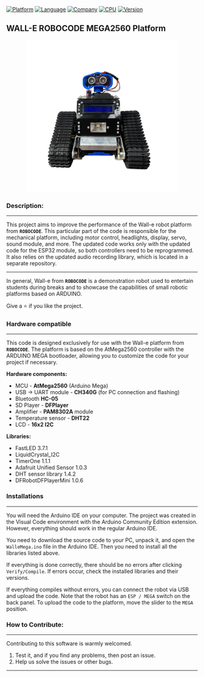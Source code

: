 [![Platform](https://img.shields.io/badge/Platform-ARDUINO-blue.svg)](https://www.arduino.cc)
[![Language](https://img.shields.io/badge/lang-C++-blue.svg)](https://www.microchip.com/en-us/tools-resources/develop/microchip-studio/gcc-compilers)
[![Company](https://img.shields.io/badge/-ROBOCODE-blue.svg)](https://robocode.ua)
[![CPU](https://img.shields.io/badge/CPU-MEGA2560-blue.svg)](https://docs.arduino.cc/hardware/mega-2560/)
[![Version](https://img.shields.io/badge/version-1.0.0-blue.svg)](https://github.com/Walle-robocode/PlatformMega)

## WALL-E ROBOCODE MEGA2560 Platform

<p align="center">
  <img src="https://github.com/Walle-robocode/PlatformMega/blob/master/docs/img/IMG_9801.png?raw=true" alt="WALL-E Robot" width="400"/>
</p>

### Description:
___
This project aims to improve the performance of the Wall-e robot platform from **`ROBOCODE`**. This particular part of the code is responsible for the mechanical platform, including motor control, headlights, display, servo, sound module, and more. The updated code works only with the updated code for the ESP32 module, so both controllers need to be reprogrammed. It also relies on the updated audio recording library, which is located in a separate repository.
___

In general, Wall-e from **`ROBOCODE`** is a demonstration robot used to entertain students during breaks and to showcase the capabilities of small robotic platforms based on ARDUINO.

Give a ⭐ if you like the project.

### Hardware compatible
___

This code is designed exclusively for use with the Wall-e platform from **`ROBOCODE`**. The platform is based on the AtMega2560 controller with the ARDUINO MEGA bootloader, allowing you to customize the code for your project if necessary.

**Hardware components:**

- MCU - **AtMega2560** (Arduino Mega)
- USB -> UART module - **CH340G** (for PC connection and flashing)
- Bluetooth **HC-05**
- SD Player - **DFPlayer**
- Amplifier - **PAM8302A** module
- Temperature sensor - **DHT22**
- LCD - **16x2 I2C**

**Libraries:**

- FastLED 3.7.1
- LiquidCrystal_I2C
- TimerOne 1.1.1
- Adafruit Unified Sensor 1.0.3
- DHT sensor library 1.4.2
- DFRobotDFPlayerMini 1.0.6

### Installations
___

You will need the Arduino IDE on your computer. The project was created in the Visual Code environment with the Arduino Community Edition extension. However, everything should work in the regular Arduino IDE.

You need to download the source code to your PC, unpack it, and open the `WalleMega.ino` file in the Arduino IDE. Then you need to install all the libraries listed above.

If everything is done correctly, there should be no errors after clicking `Verify/Compile`. If errors occur, check the installed libraries and their versions.

If everything compiles without errors, you can connect the robot via USB and upload the code. Note that the robot has an `ESP / MEGA` switch on the back panel. To upload the code to the platform, move the slider to the `MEGA` position.

### How to Contribute:
___

Contributing to this software is warmly welcomed.
1. Test it, and if you find any problems, then post an issue.
2. Help us solve the issues or other bugs.

___